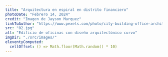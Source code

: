 ```yaml
---
title: "Arquitectura en espiral en distrito financiero"
photoDate: "Febrero 14, 2024"
credit: "Imagen de Jayson Marquez"
linkToAuthor: "https://www.pexels.com/photo/city-building-office-architecture-4850412/"
src: "02.jpg"
alt: "Edificio de oficinas con diseño arquitectónico curvo"
imgDir: "./src/images/"
eleventyComputed:
  cellOffset: () => Math.floor(Math.random() * 10)
---
```

